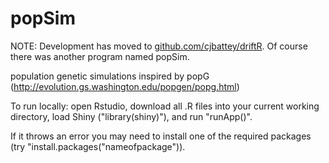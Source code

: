 # popSim

NOTE: Development has moved to [github.com/cjbattey/driftR](https://github.com/cjbattey/driftR). Of course there was another program named popSim. 

population genetic simulations inspired by popG (http://evolution.gs.washington.edu/popgen/popg.html)

To run locally: open Rstudio, download all .R files into your current working directory, 
load Shiny ("library(shiny)"), and run "runApp()". 

If it throws an error you may need to install one of the required
packages (try "install.packages("nameofpackage")).
